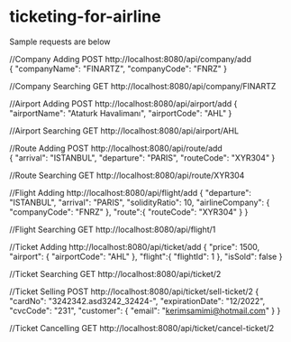 # ticketing-for-airline
Sample requests are below


//Company Adding POST
http://localhost:8080/api/company/add  
{
    "companyName": "FINARTZ",
    "companyCode": "FNRZ"
}

//Company Searching GET
http://localhost:8080/api/company/FINARTZ

//Airport Adding POST
http://localhost:8080/api/airport/add 
{
    "airportName": "Ataturk Havalimanı",
    "airportCode": "AHL"
}

//Airport Searching GET
http://localhost:8080/api/airport/AHL

//Route Adding POST
http://localhost:8080/api/route/add  
{
    "arrival": "ISTANBUL",
    "departure": "PARIS",
    "routeCode": "XYR304"
}

//Route Searching GET
http://localhost:8080/api/route/XYR304

//Flight Adding
http://localhost:8080/api/flight/add
{
    "departure": "ISTANBUL",
    "arrival": "PARIS",
    "solidityRatio": 10,
    "airlineCompany": 
        {
            "companyCode": "FNRZ"
        },
    "route":{
        "routeCode": "XYR304"
    }
}

//Flight Searching GET
http://localhost:8080/api/flight/1

//Ticket Adding
http://localhost:8080/api/ticket/add
{
    "price": 1500,
    "airport": 
        {
            "airportCode": "AHL"
        },
    "flight":{
        "flightId": 1
    },
    "isSold": false
}

//Ticket Searching GET
http://localhost:8080/api/ticket/2

//Ticket Selling POST
http://localhost:8080/api/ticket/sell-ticket/2
{
    "cardNo": "3242342.asd3242_32424-",
    "expirationDate": "12/2022",
    "cvcCode": "231",
    "customer": {
        "email": "kerimsamimi@hotmail.com"
    }
}

//Ticket Cancelling GET
http://localhost:8080/api/ticket/cancel-ticket/2 
